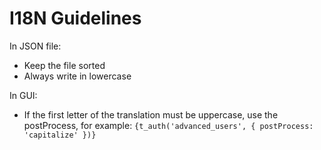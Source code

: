 # I18N Guidelines

In JSON file:

- Keep the file sorted
- Always write in lowercase

In GUI:

- If the first letter of the translation must be uppercase, use the postProcess, for example: `{t_auth('advanced_users', { postProcess: 'capitalize' })}`
